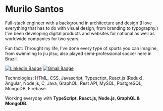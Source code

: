 # Murilo Santos

Full-stack engineer with a background in architecture and design (I love everything that has to do with visual design, from branding to typography.) I've been developing digital products and websites for national as well as worldwide companies for two years.
 
Fun fact: Throught my life, I've done every type of sports you can imagine, from swimming to jiu jitsu, also played semi-professional soccer here in Brazil.

[![Linkedin Badge](https://img.shields.io/badge/-Murilo%20Santos-231f20?style=flat-square&logo=Linkedin&logoColor=white&link=https://www.linkedin.com/in/giovannalinda)](https://www.linkedin.com/in/muhhx) 
[![Gmail Badge](https://img.shields.io/badge/-muriloue@gmail.com-231f20?style=flat-square&logo=Gmail&logoColor=white&link=mailto:muriloue@gmail.com)](mailto:muriloue@gmail.com)

Technologies: HTML, CSS, Javascript, Typescript, React.js (Redux), Angular, Node.js, C, Java, GraphQL, Rest API, MySQL, PostgreSQL, MongoDB, Firebase.

Working everyday with <strong>TypeScript, React.js, Node.js, GraphQL & MongoDB</strong>.
